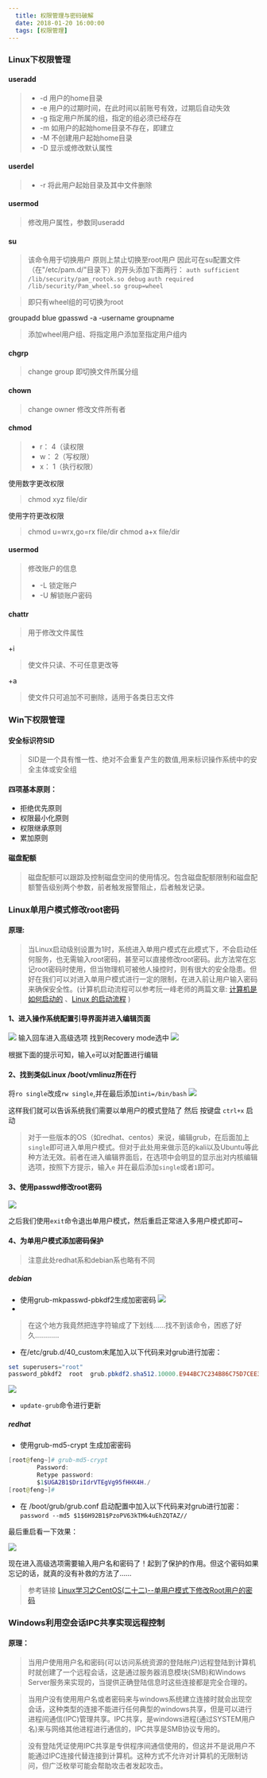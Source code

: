 ```yaml
---
  title: 权限管理与密码破解
  date: 2018-01-20 16:00:00
  tags: [权限管理]
---
```


### Linux下权限管理

#### useradd
> - -d 用户的home目录
> - -e 用户的过期时间，在此时间以前账号有效，过期后自动失效
> - -g 指定用户所属的组，指定的组必须已经存在
> - -m 如用户的起始home目录不存在，即建立
> - -M 不创建用户起始home目录
> - -D 显示或修改默认属性
  <!--more-->
#### userdel
> - -r 将此用户起始目录及其中文件删除 

#### usermod
> 修改用户属性，参数同useradd

#### su
> 该命令用于切换用户
> 原则上禁止切换至root用户
> 因此可在su配置文件（在"/etc/pam.d/"目录下）的开头添加下面两行：
> ``auth sufficient /lib/security/pam_rootok.so debug``
> ``auth required /lib/security/Pam_wheel.so group=wheel``

> 即只有wheel组的可切换为root

groupadd blue
gpasswd -a -username groupname
> 添加wheel用户组、将指定用户添加至指定用户组内

#### chgrp
> change group 即切换文件所属分组

#### chown
> change owner 修改文件所有者

#### chmod
> - r： 4（读权限
> - w： 2（写权限）
> - x： 1（执行权限）

使用数字更改权限
> chmod xyz file/dir

使用字符更改权限
> chmod u=wrx,go=rx file/dir
> chmod a+x file/dir

#### usermod
> 修改账户的信息
> - -L 锁定账户
> - -U 解锁账户密码

#### chattr
> 用于修改文件属性

 +i
 > 使文件只读、不可任意更改等

+a
> 使文件只可追加不可删除，适用于各类日志文件    

### Win下权限管理

#### 安全标识符SID
> SID是一个具有惟一性、绝对不会重复产生的数值,用来标识操作系统中的安全主体或安全组

#### 四项基本原则：
- 拒绝优先原则
- 权限最小化原则
- 权限继承原则
- 累加原则

#### 磁盘配额
 > 磁盘配额可以跟踪及控制磁盘空间的使用情况。包含磁盘配额限制和磁盘配额警告级别两个参数，前者触发报警阻止，后者触发记录。


### Linux单用户模式修改root密码
#### 原理:
> 当Linux启动级别设置为1时，系统进入单用户模式在此模式下，不会启动任何服务，也无需输入root密码，甚至可以直接修改root密码。此方法常在忘记root密码时使用，但当物理机可被他人操控时，则有很大的安全隐患。但好在我们可以对进入单用户模式进行一定的限制，在进入前让用户输入密码来确保安全性。(计算机启动流程可以参考阮一峰老师的两篇文章: [计算机是如何启动的](http://www.ruanyifeng.com/blog/2013/02/booting.html) 、[Linux 的启动流程](http://www.ruanyifeng.com/blog/2013/08/linux_boot_process.html) )

#### 1、进入操作系统配置引导界面并进入编辑页面
 ![](https://blog-1252921857.cos.ap-chengdu.myqcloud.com/1.jpg)
输入回车进入高级选项
找到Recovery mode选中
![](https://blog-1252921857.cos.ap-chengdu.myqcloud.com/4.jpg)

根据下面的提示可知，输入``e``可以对配置进行编辑

#### 2、找到类似Linux /boot/vmlinuz所在行
将``ro single``改成``rw single``,并在最后添加``inti=/bin/bash``
![](https://blog-1252921857.cos.ap-chengdu.myqcloud.com/2.jpg) 

这样我们就可以告诉系统我们需要以单用户的模式登陆了
然后 按键盘 ``ctrl+x`` 启动

>对于一些版本的OS（如redhat、centos）来说，编辑grub，在后面加上``single``即可进入单用户模式。但对于此处用来做示范的kali以及Ubuntu等此种方法无效。前者在进入编辑界面后，在选项中会明显的显示出对内核编辑选项，按照下方提示，输入``e`` 并在最后添加``single``或者``1``即可。

#### 3、使用passwd修改root密码
![](https://blog-1252921857.cos.ap-chengdu.myqcloud.com/3.jpg)



之后我们使用``exit``命令退出单用户模式，然后重启正常进入多用户模式即可~

#### 4、为单用户模式添加密码保护
> 注意此处redhat系和debian系也略有不同


##### debian
- 使用grub-mkpasswd-pbkdf2生成加密密码
  ![](https://blog-1252921857.cos.ap-chengdu.myqcloud.com/5.jpg)
- 
> 在这个地方我竟然把连字符输成了下划线……找不到该命令，困惑了好久…………

- 在/etc/grub.d/40_custom末尾加入以下代码来对grub进行加密：

```powershell
set superusers="root"                 
password_pbkdf2  root  grub.pbkdf2.sha512.10000.E944BC7C234B86C75D7CEE3D7D7753F35352F99E45E461F3BD12768F3D9525B84A62E62632EFDD0419425E3BCCD50279D9474A8D76DAF73A76079F8E5768152E.66369847376BB3A56C5D21668A343E429A84E13D816DFAA3BC37B9F963C51805DB896F8155B6030455E8D32443FBDEFF936D8795F0BE891075A223B1B0F9AFCE #后面一串密文为上面生成的密码
```
![](https://blog-1252921857.cos.ap-chengdu.myqcloud.com/6.jpg)



- ``update-grub``命令进行更新

##### redhat
- 使用grub-md5-crypt 生成加密密码
```powershell
[root@feng~]# grub-md5-crypt 
		Password: 
		Retype password: 
		$1$UGA2B1$DriIdrVTEgVg95fHHX4H./
[root@feng~]# 
```

- 在 /boot/grub/grub.conf 启动配置中加入以下代码来对grub进行加密：
``password --md5 $1$6H92B1$PzoPV63kTMk4uEhZQTAZ//``

最后重启看一下效果：

![](https://blog-1252921857.cos.ap-chengdu.myqcloud.com/7.jpg)



现在进入高级选项需要输入用户名和密码了！起到了保护的作用。但这个密码如果忘记的话，就真的没有补救的方法了……

> 参考链接 [Linux学习之CentOS(二十二)--单用户模式下修改Root用户的密码](http://www.cnblogs.com/xiaoluo501395377/archive/2013/05/19/3087664.html)

### Windows利用空会话IPC共享实现远程控制
#### 原理：
>当用户使用用户名和密码(可以访问系统资源的登陆帐户)远程登陆到计算机时就创建了一个远程会话，这是通过服务器消息模块(SMB)和Windows Server服务来实现的，当提供正确登陆信息时这些连接都是完全合理的。

>当用户没有使用用户名或者密码来与windows系统建立连接时就会出现空会话，这种类型的连接不能进行任何典型的windows共享，但是可以进行进程间通信(IPC)管理共享。IPC共享，是windows进程(通过SYSTEM用户名)来与网络其他进程进行通信的，IPC共享是SMB协议专用的。

>没有登陆凭证使用IPC共享是专供程序间通信使用的，但这并不是说用户不能通过IPC连接代替连接到计算机。这种方式不允许对计算机的无限制访问，但广泛枚举可能会帮助攻击者发起攻击。